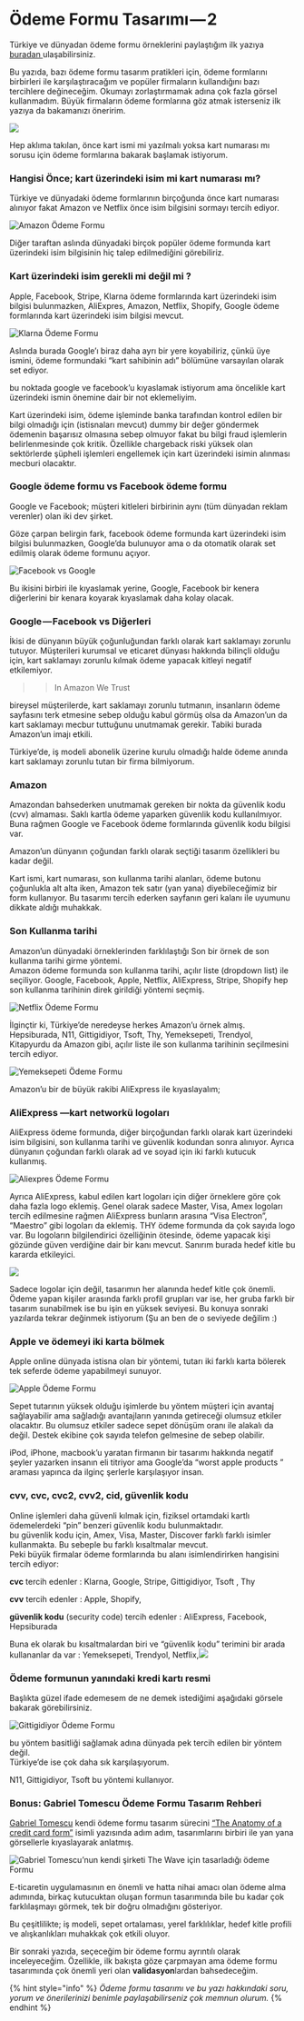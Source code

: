 # Ödeme Formu Tasarımı — 2

Türkiye ve dünyadan ödeme formu örneklerini paylaştığım ilk yazıya [buradan ](oedeme-formu-tasarimi-1.md)ulaşabilirsiniz.

Bu yazıda, bazı ödeme formu tasarım pratikleri için, ödeme formlarını birbirleri ile karşılaştıracağım ve popüler firmaların kullandığını bazı tercihlere değineceğim. Okumayı zorlaştırmamak adına çok fazla görsel kullanmadım. Büyük firmaların ödeme formlarına göz atmak isterseniz ilk yazıya da bakamanızı öneririm.

![](https://cdn-images-1.medium.com/max/800/1*Id95ZSy5XRv3cHWJ4xaFYQ.jpeg)

Hep aklıma takılan, önce kart ismi mi yazılmalı yoksa kart numarası mı sorusu için ödeme formlarına bakarak başlamak istiyorum.

### **Hangisi Önce; kart üzerindeki isim mi kart numarası mı?**

Türkiye ve dünyadaki ödeme formlarının birçoğunda önce kart numarası alınıyor fakat Amazon ve Netflix önce isim bilgisini sormayı tercih ediyor.

![Amazon &#xD6;deme Formu](https://cdn-images-1.medium.com/max/800/1*pIQEV2s1srdnSMfR9Sfgag.png)

Diğer taraftan aslında dünyadaki birçok popüler ödeme formunda kart üzerindeki isim bilgisinin hiç talep edilmediğini görebiliriz.

### **Kart üzerindeki isim gerekli mi değil mi ?**

Apple, Facebook, Stripe, Klarna ödeme formlarında kart üzerindeki isim bilgisi bulunmazken, AliExpres, Amazon, Netflix, Shopify, Google ödeme formlarında kart üzerindeki isim bilgisi mevcut. 

![Klarna &#xD6;deme Formu](https://cdn-images-1.medium.com/max/800/1*_wEB3OpmWVmDQXhbNO6AIA.png)

Aslında burada Google’ı biraz daha ayrı bir yere koyabiliriz, çünkü üye ismini, ödeme formundaki “kart sahibinin adı” bölümüne varsayılan olarak set ediyor.

bu noktada google ve facebook’u kıyaslamak istiyorum ama öncelikle kart üzerindeki ismin önemine dair bir not eklemeliyim.

Kart üzerindeki isim, ödeme işleminde banka tarafından kontrol edilen bir bilgi olmadığı için \(istisnaları mevcut\) dummy bir değer göndermek ödemenin başarısız olmasına sebep olmuyor fakat bu bilgi fraud işlemlerin belirlenmesinde çok kritik. Özellikle chargeback riski yüksek olan sektörlerde şüpheli işlemleri engellemek için kart üzerindeki isimin alınması mecburi olacaktır.

### **Google ödeme formu vs Facebook ödeme formu**

Google ve Facebook; müşteri kitleleri birbirinin aynı \(tüm dünyadan reklam verenler\) olan iki dev şirket.

Göze çarpan belirgin fark, facebook ödeme formunda kart üzerindeki isim bilgisi bulunmazken, Google’da bulunuyor ama o da otomatik olarak set edilmiş olarak ödeme formunu açıyor.

![Facebook vs Google](https://cdn-images-1.medium.com/max/800/1*VMkq-xQE7ziqR_xeidf1Ig.png)

Bu ikisini birbiri ile kıyaslamak yerine, Google, Facebook bir kenera diğerlerini bir kenara koyarak kıyaslamak daha kolay olacak.

### **Google — Facebook vs Diğerleri**

İkisi de dünyanın büyük çoğunluğundan farklı olarak kart saklamayı zorunlu tutuyor. Müşterileri kurumsal ve eticaret dünyası hakkında bilinçli olduğu için, kart saklamayı zorunlu kılmak ödeme yapacak kitleyi negatif etkilemiyor.

> > In Amazon We Trust

bireysel müşterilerde, kart saklamayı zorunlu tutmanın, insanların ödeme sayfasını terk etmesine sebep olduğu kabul görmüş olsa da Amazon’un da kart saklamayı mecbur tuttuğunu unutmamak gerekir. Tabiki burada Amazon’un imajı etkili.

Türkiye’de, iş modeli abonelik üzerine kurulu olmadığı halde ödeme anında kart saklamayı zorunlu tutan bir firma bilmiyorum.

### **Amazon**

Amazondan bahsederken unutmamak gereken bir nokta da güvenlik kodu \(cvv\) almaması. Saklı kartla ödeme yaparken güvenlik kodu kullanılmıyor. Buna rağmen Google ve Facebook ödeme formlarında güvenlik kodu bilgisi var.

Amazon’un dünyanın çoğundan farklı olarak seçtiği tasarım özellikleri bu kadar değil.

Kart ismi, kart numarası, son kullanma tarihi alanları, ödeme butonu çoğunlukla alt alta iken, Amazon tek satır \(yan yana\) diyebileceğimiz bir form kullanıyor. Bu tasarımı tercih ederken sayfanın geri kalanı ile uyumunu dikkate aldığı muhakkak.

### **Son Kullanma tarihi**

Amazon’un dünyadaki örneklerinden farklılaştığı Son bir örnek de son kullanma tarihi girme yöntemi.   
Amazon ödeme formunda son kullanma tarihi, açılır liste \(dropdown list\) ile seçiliyor. Google, Facebook, Apple, Netflix, AliExpress, Stripe, Shopify hep son kullanma tarihinin direk girildiği yöntemi seçmiş.

![Netflix &#xD6;deme Formu](https://cdn-images-1.medium.com/max/800/1*KVQZZZRuDl5_RyWb6crxIw.png)

İlginçtir ki, Türkiye’de neredeyse herkes Amazon’u örnek almış. Hepsiburada, N11, Gittigidiyor, Tsoft, Thy, Yemeksepeti, Trendyol, Kitapyurdu da Amazon gibi, açılır liste ile son kullanma tarihinin seçilmesini tercih ediyor.

![Yemeksepeti &#xD6;deme Formu](https://cdn-images-1.medium.com/max/800/1*4MSMUjIz3hbXNmlOO-epvw.png)

Amazon’u bir de büyük rakibi AliExpress ile kıyaslayalım;

### **AliExpress —kart networkü logoları**

AliExpress ödeme formunda, diğer birçoğundan farklı olarak kart üzerindeki isim bilgisini, son kullanma tarihi ve güvenlik kodundan sonra alınıyor. Ayrıca dünyanın çoğundan farklı olarak ad ve soyad için iki farklı kutucuk kullanmış.

![Aliexpres &#xD6;deme Formu](https://cdn-images-1.medium.com/max/800/1*F4u6PZaRHez5D1E1tfl45g.png)

Ayrıca AliExpress, kabul edilen kart logoları için diğer örneklere göre çok daha fazla logo eklemiş. Genel olarak sadece Master, Visa, Amex logoları tercih edilmesine rağmen AliExpress bunların arasına “Visa Electron”, “Maestro” gibi logoları da eklemiş. THY ödeme formunda da çok sayıda logo var. Bu logoların bilgilendirici özelliğinin ötesinde, ödeme yapacak kişi gözünde güven verdiğine dair bir kanı mevcut. Sanırım burada hedef kitle bu kararda etkileyici.

![](https://cdn-images-1.medium.com/max/800/1*pvzaW35uXj-eorwcxKqtVg.png)

Sadece logolar için değil, tasarımın her alanında hedef kitle çok önemli. Ödeme yapan kişiler arasında farklı profil grupları var ise, her gruba farklı bir tasarım sunabilmek ise bu işin en yüksek seviyesi. Bu konuya sonraki yazılarda tekrar değinmek istiyorum \(Şu an ben de o seviyede değilim :\)

### **Apple ve ödemeyi iki karta bölmek**

Apple online dünyada istisna olan bir yöntemi, tutarı iki farklı karta bölerek tek seferde ödeme yapabilmeyi sunuyor.

![Apple &#xD6;deme Formu](https://cdn-images-1.medium.com/max/800/1*LMoRWFB71h93dTH0iy3ubw.png)

Sepet tutarının yüksek olduğu işimlerde bu yöntem müşteri için avantaj sağlayabilir ama sağladığı avantajların yanında getireceği olumsuz etkiler olacaktır. Bu olumsuz etkiler sadece sepet dönüşüm oranı ile alakalı da değil. Destek ekibine çok sayıda telefon gelmesine de sebep olabilir.

iPod, iPhone, macbook’u yaratan firmanın bir tasarımı hakkında negatif şeyler yazarken insanın eli titriyor ama Google’da “worst apple products ” araması yapınca da ilginç şerlerle karşılaşıyor insan.

### **cvv, cvc, cvc2, cvv2, cid, güvenlik kodu**

Online işlemleri daha güvenli kılmak için, fiziksel ortamdaki kartlı ödemelerdeki “pin” benzeri güvenlik kodu bulunmaktadır.   
bu güvenlik kodu için, Amex, Visa, Master, Discover farklı farklı isimler kullanmakta. Bu sebeple bu farklı kısaltmalar mevcut.   
Peki büyük firmalar ödeme formlarında bu alanı isimlendirirken hangisini tercih ediyor:

**cvc** tercih edenler : Klarna, Google, Stripe, Gittigidiyor, Tsoft , Thy

**cvv** tercih edenler : Apple, Shopify,

**güvenlik kodu** \(security code\) tercih edenler : AliExpress, Facebook, Hepsiburada

Buna ek olarak bu kısaltmalardan biri ve “güvenlik kodu” terimini bir arada kullananlar da var : Yemeksepeti, Trendyol, Netflix,![](https://cdn-images-1.medium.com/max/800/1*k4hdo1oiM0Y-bDrZDHCQBw.png)

### **Ödeme formunun yanındaki kredi kartı resmi**

Başlıkta güzel ifade edemesem de ne demek istediğimi aşağıdaki görsele bakarak görebilirsiniz.

![Gittigidiyor &#xD6;deme Formu](https://cdn-images-1.medium.com/max/800/1*6KT4_Y1RkprIQ6QYqG5zgw.png)

bu yöntem basitliği sağlamak adına dünyada pek tercih edilen bir yöntem değil.  
Türkiye’de ise çok daha sık karşılaşıyorum.

N11, Gittigidiyor, Tsoft bu yöntemi kullanıyor.

### **Bonus: Gabriel Tomescu Ödeme Formu Tasarım Rehberi**

[Gabriel Tomescu](https://uxdesign.cc/@gabrieltomescu) kendi ödeme formu tasarım sürecini [“The Anatomy of a credit card form”](https://uxdesign.cc/the-anatomy-of-a-credit-card-payment-form-32ec0e5708bb) isimli yazısında adım adım, tasarımlarını birbiri ile yan yana görsellerle kıyaslayarak anlatmış.

![Gabriel Tomescu&#x2019;nun kendi &#x15F;irketi The Wave i&#xE7;in tasarlad&#x131;&#x11F;&#x131; &#xF6;deme Formu](https://cdn-images-1.medium.com/max/800/1*eErA6h-Q1cfB-6qBOHL9fQ.png)

E-ticaretin uygulamasının en önemli ve hatta nihai amacı olan ödeme alma adımında, birkaç kutucuktan oluşan formun tasarımında bile bu kadar çok farklılaşmayı görmek, tek bir doğru olmadığını gösteriyor.

Bu çeşitlilikte; iş modeli, sepet ortalaması, yerel farklılıklar, hedef kitle profili ve alışkanlıkları muhakkak çok etkili oluyor.

Bir sonraki yazıda, seçeceğim bir ödeme formu ayrıntılı olarak inceleyeceğim. Özellikle, ilk bakışta göze çarpmayan ama ödeme formu tasarımında çok önemli yeri olan **validasyon**lardan bahsedeceğim.

{% hint style="info" %}
_Ödeme formu tasarımı ve bu yazı hakkındaki soru, yorum ve önerilerinizi benimle paylaşabilirseniz çok memnun olurum._
{% endhint %}

